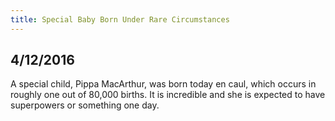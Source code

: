 ```yaml
---
title: Special Baby Born Under Rare Circumstances
---
```


## 4/12/2016

A special child, Pippa MacArthur, was born today en caul, which occurs in roughly one out of 80,000 births. It is incredible and she is expected to have superpowers or something one day.
